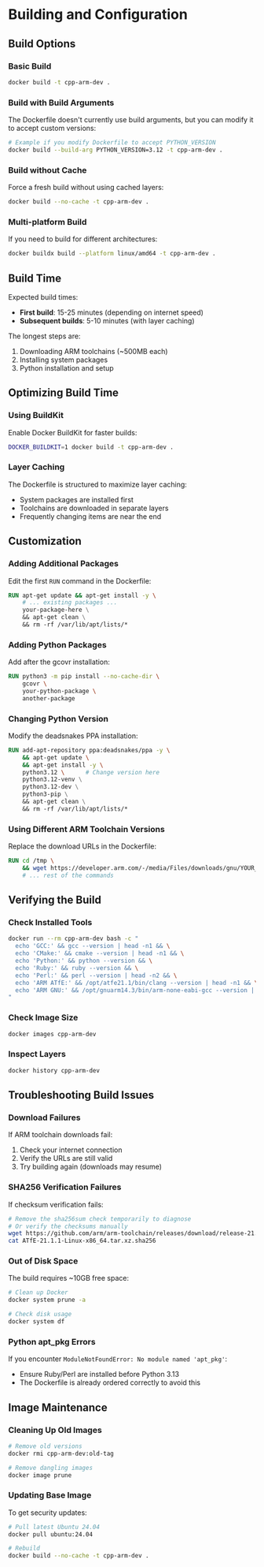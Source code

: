 # Building and Configuration

## Build Options

### Basic Build

```bash
docker build -t cpp-arm-dev .
```

### Build with Build Arguments

The Dockerfile doesn't currently use build arguments, but you can modify it to accept custom versions:

```bash
# Example if you modify Dockerfile to accept PYTHON_VERSION
docker build --build-arg PYTHON_VERSION=3.12 -t cpp-arm-dev .
```

### Build without Cache

Force a fresh build without using cached layers:

```bash
docker build --no-cache -t cpp-arm-dev .
```

### Multi-platform Build

If you need to build for different architectures:

```bash
docker buildx build --platform linux/amd64 -t cpp-arm-dev .
```

## Build Time

Expected build times:
- **First build**: 15-25 minutes (depending on internet speed)
- **Subsequent builds**: 5-10 minutes (with layer caching)

The longest steps are:
1. Downloading ARM toolchains (~500MB each)
2. Installing system packages
3. Python installation and setup

## Optimizing Build Time

### Using BuildKit

Enable Docker BuildKit for faster builds:

```bash
DOCKER_BUILDKIT=1 docker build -t cpp-arm-dev .
```

### Layer Caching

The Dockerfile is structured to maximize layer caching:
- System packages are installed first
- Toolchains are downloaded in separate layers
- Frequently changing items are near the end

## Customization

### Adding Additional Packages

Edit the first `RUN` command in the Dockerfile:

```dockerfile
RUN apt-get update && apt-get install -y \
    # ... existing packages ...
    your-package-here \
    && apt-get clean \
    && rm -rf /var/lib/apt/lists/*
```

### Adding Python Packages

Add after the gcovr installation:

```dockerfile
RUN python3 -m pip install --no-cache-dir \
    gcovr \
    your-python-package \
    another-package
```

### Changing Python Version

Modify the deadsnakes PPA installation:

```dockerfile
RUN add-apt-repository ppa:deadsnakes/ppa -y \
    && apt-get update \
    && apt-get install -y \
    python3.12 \      # Change version here
    python3.12-venv \
    python3.12-dev \
    python3-pip \
    && apt-get clean \
    && rm -rf /var/lib/apt/lists/*
```

### Using Different ARM Toolchain Versions

Replace the download URLs in the Dockerfile:

```dockerfile
RUN cd /tmp \
    && wget https://developer.arm.com/-/media/Files/downloads/gnu/YOUR_VERSION/binrel/arm-gnu-toolchain-YOUR_VERSION-x86_64-arm-none-eabi.tar.xz \
    # ... rest of the commands
```

## Verifying the Build

### Check Installed Tools

```bash
docker run --rm cpp-arm-dev bash -c "
  echo 'GCC:' && gcc --version | head -n1 && \
  echo 'CMake:' && cmake --version | head -n1 && \
  echo 'Python:' && python --version && \
  echo 'Ruby:' && ruby --version && \
  echo 'Perl:' && perl --version | head -n2 && \
  echo 'ARM ATfE:' && /opt/atfe21.1/bin/clang --version | head -n1 && \
  echo 'ARM GNU:' && /opt/gnuarm14.3/bin/arm-none-eabi-gcc --version | head -n1
"
```

### Check Image Size

```bash
docker images cpp-arm-dev
```

### Inspect Layers

```bash
docker history cpp-arm-dev
```

## Troubleshooting Build Issues

### Download Failures

If ARM toolchain downloads fail:
1. Check your internet connection
2. Verify the URLs are still valid
3. Try building again (downloads may resume)

### SHA256 Verification Failures

If checksum verification fails:
```bash
# Remove the sha256sum check temporarily to diagnose
# Or verify the checksums manually
wget https://github.com/arm/arm-toolchain/releases/download/release-21.1.1-ATfE/ATfE-21.1.1-Linux-x86_64.tar.xz.sha256
cat ATfE-21.1.1-Linux-x86_64.tar.xz.sha256
```

### Out of Disk Space

The build requires ~10GB free space:
```bash
# Clean up Docker
docker system prune -a

# Check disk usage
docker system df
```

### Python apt_pkg Errors

If you encounter `ModuleNotFoundError: No module named 'apt_pkg'`:
- Ensure Ruby/Perl are installed before Python 3.13
- The Dockerfile is already ordered correctly to avoid this

## Image Maintenance

### Cleaning Up Old Images

```bash
# Remove old versions
docker rmi cpp-arm-dev:old-tag

# Remove dangling images
docker image prune
```

### Updating Base Image

To get security updates:
```bash
# Pull latest Ubuntu 24.04
docker pull ubuntu:24.04

# Rebuild
docker build --no-cache -t cpp-arm-dev .
```